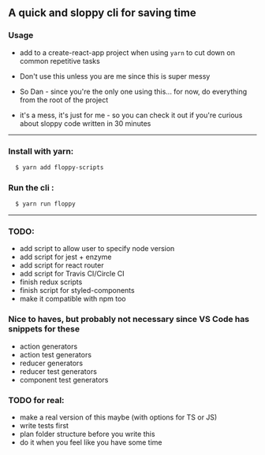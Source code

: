 ## A quick and sloppy cli for saving time

### Usage

- add to a create-react-app project when using `yarn` to cut down on common repetitive tasks

- Don't use this unless you are me since this is super messy
- So Dan - since you're the only one using this... for now, do everything from the root of the project
- it's a mess, it's just for me - so you can check it out if you're curious about sloppy code written in 30 minutes 

***

### Install with yarn:

```sh
  $ yarn add floppy-scripts
```

### Run the cli :

```sh
  $ yarn run floppy
```

***

### TODO:

- add script to allow user to specify node version 
- add script for jest + enzyme
- add script for react router
- add script for Travis CI/Circle CI
- finish redux scripts
- finish script for styled-components
- make it compatible with npm too


### Nice to haves, but probably not necessary since VS Code has snippets for these
- action generators
- action test generators
- reducer generators
- reducer test generators
- component test generators

### TODO for real:

- make a real version of this maybe (with options for TS or JS)
- write tests first
- plan folder structure before you write this
- do it when you feel like you have some time
